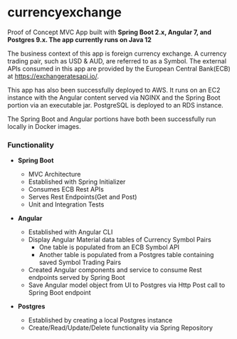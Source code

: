# currencyexchange
Proof of Concept MVC App built with **Spring Boot 2.x, Angular 7, and Postgres 9.x. The app currently runs on Java 12**

The business context of this app is foreign currency exchange.  A currency trading pair, such as USD & AUD, are referred to as a Symbol.  The external APIs consumed in this app are provided by the European Central Bank(ECB) at https://exchangeratesapi.io/.

This app has also been successfully deployed to AWS.  It runs on an EC2 instance with the Angular content served via NGINX and the Spring Boot portion via an executable jar. PostgreSQL is deployed to an RDS instance.

The Spring Boot and Angular portions have both been successfully run locally in Docker images.

### Functionality
- **Spring Boot**
  - MVC Architecture
  - Established with Spring Initializer
  - Consumes ECB Rest APIs
  - Serves Rest Endpoints(Get and Post)
  - Unit and Integration Tests


- **Angular**
  - Established with Angular CLI
  - Display Angular Material data tables of Currency Symbol Pairs
    - One table is populated from an ECB Symbol API
    - Another table is populated from a Postgres table containing saved Symbol Trading Pairs
  - Created Angular components and service to consume Rest endpoints served by Spring Boot
  - Save Angular model object from UI to Postgres via Http Post call to Spring Boot endpoint


- **Postgres**
  - Established by creating a local Postgres instance
  - Create/Read/Update/Delete functionality via Spring Repository
